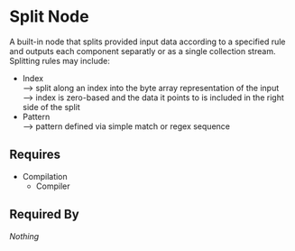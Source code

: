 # Split Node

A built-in node that splits provided input data according to a specified rule and outputs each component separatly or as a single collection stream. Splitting rules may include:

- Index<br>
    --> split along an index into the byte array representation of the input<br>
    --> index is zero-based and the data it points to is included in the right side of the split
- Pattern<br>
    --> pattern defined via simple match or regex sequence

## Requires

- Compilation
    - Compiler

## Required By

*Nothing*
